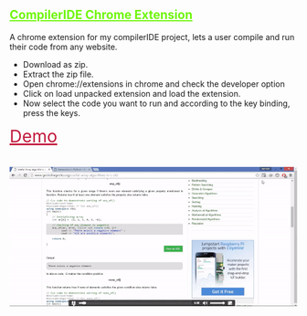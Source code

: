 ## <span style='color:rgb(111, 245, 11);text-decoration:underline;'>CompilerIDE Chrome Extension</span>

A chrome extension for my compilerIDE project, lets a user compile and run their code from any website.

* Download as zip.
* Extract the zip file.
* Open chrome://extensions in chrome and check the developer option
* Click on load unpacked extension and load the extension.
* Now select the code you want to run and according to the key binding, press the keys.

<span style='font-size:30px;text-decoration:underline;color:rgb(193, 25, 60)'>Demo
<br><br>
</span>
<img src='./demo/compilerIDE_chromeExtension.gif'></img>
